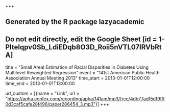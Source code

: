 +++
## Generated by the R package lazyacademic
## Do not edit directly, edit the Google Sheet [id = 1-PItelqpv0Sb_LdiEDqb8O3D_Roii5nVTL07IRVbRtA]
title = "Small Areal Estimation of Racial Disparities in Diabetes Using Multilevel Reweighted Regression"
event = "141st American Public Health Association Annual Meeting 2013"
time_start = 2013-01-01T12:00:00
time_end = 2013-01-01T13:00:00

url_custom = [{name = "Link", url = "https://apha.confex.com/recording/apha/141am/mp3/free/4db77adf5df9fff0d3caf5cafe28f496/paper286454_3.mp3"}]
+++
